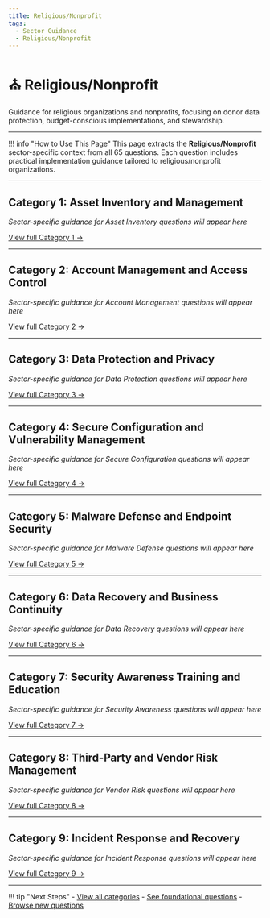 ```yaml
---
title: Religious/Nonprofit
tags:
  - Sector Guidance
  - Religious/Nonprofit
---
```


# ⛪ Religious/Nonprofit

Guidance for religious organizations and nonprofits, focusing on donor data protection, budget-conscious implementations, and stewardship.

---

!!! info "How to Use This Page"
    This page extracts the **Religious/Nonprofit** sector-specific context from all 65 questions. Each question includes practical implementation guidance tailored to religious/nonprofit organizations.

---

## Category 1: Asset Inventory and Management

*Sector-specific guidance for Asset Inventory questions will appear here*

[View full Category 1 →](../categories/category-1.md)

---

## Category 2: Account Management and Access Control

*Sector-specific guidance for Account Management questions will appear here*

[View full Category 2 →](../categories/category-2.md)

---

## Category 3: Data Protection and Privacy

*Sector-specific guidance for Data Protection questions will appear here*

[View full Category 3 →](../categories/category-3.md)

---

## Category 4: Secure Configuration and Vulnerability Management

*Sector-specific guidance for Secure Configuration questions will appear here*

[View full Category 4 →](../categories/category-4.md)

---

## Category 5: Malware Defense and Endpoint Security

*Sector-specific guidance for Malware Defense questions will appear here*

[View full Category 5 →](../categories/category-5.md)

---

## Category 6: Data Recovery and Business Continuity

*Sector-specific guidance for Data Recovery questions will appear here*

[View full Category 6 →](../categories/category-6.md)

---

## Category 7: Security Awareness Training and Education

*Sector-specific guidance for Security Awareness questions will appear here*

[View full Category 7 →](../categories/category-7.md)

---

## Category 8: Third-Party and Vendor Risk Management

*Sector-specific guidance for Vendor Risk questions will appear here*

[View full Category 8 →](../categories/category-8.md)

---

## Category 9: Incident Response and Recovery

*Sector-specific guidance for Incident Response questions will appear here*

[View full Category 9 →](../categories/category-9.md)

---

!!! tip "Next Steps"
    - [View all categories](../categories/category-1.md)
    - [See foundational questions](../filtered/foundational.md)
    - [Browse new questions](../filtered/new-questions.md)
